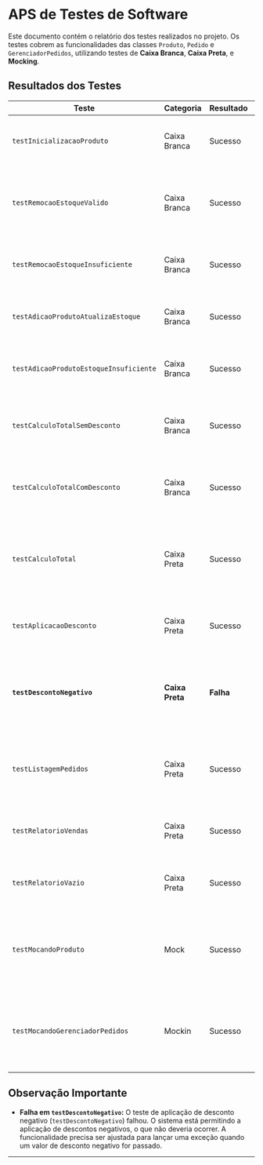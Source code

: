 # APS de Testes de Software

Este documento contém o relatório dos testes realizados no projeto. Os testes cobrem as funcionalidades das classes `Produto`, `Pedido` e `GerenciadorPedidos`, utilizando testes de **Caixa Branca**, **Caixa Preta**, e **Mocking**.

## Resultados dos Testes
| Teste                            | Categoria         | Resultado | Descrição                                                                                                                                       |
| --------------------------------- | ----------------- | --------- | ----------------------------------------------------------------------------------------------------------------------------------------------- |
| `testInicializacaoProduto`        | Caixa Branca      | Sucesso   | Verifica a inicialização correta de um objeto `Produto` com nome, preço e estoque.                                                              |
| `testRemocaoEstoqueValido`        | Caixa Branca      | Sucesso   | Verifica se a remoção de estoque atualiza corretamente o valor de estoque quando a quantidade é válida.                                          |
| `testRemocaoEstoqueInsuficiente`  | Caixa Branca      | Sucesso   | Verifica se uma exceção é lançada ao tentar remover mais do que o estoque disponível.                                                            |
| `testAdicaoProdutoAtualizaEstoque`| Caixa Branca      | Sucesso   | Verifica se a adição de um produto ao pedido atualiza corretamente o estoque.                                                                    |
| `testAdicaoProdutoEstoqueInsuficiente`| Caixa Branca  | Sucesso   | Verifica se uma exceção é lançada ao tentar adicionar um produto sem estoque suficiente.                                                         |
| `testCalculoTotalSemDesconto`     | Caixa Branca      | Sucesso   | Verifica se o cálculo total do pedido é feito corretamente sem a aplicação de descontos.                                                        |
| `testCalculoTotalComDesconto`     | Caixa Branca      | Sucesso   | Verifica se o cálculo total do pedido é feito corretamente com descontos aplicados.                                                             |
| `testCalculoTotal`                | Caixa Preta       | Sucesso   | Verifica se o cálculo do total de um pedido leva em consideração o preço de cada produto e suas respectivas quantidades.                         |
| `testAplicacaoDesconto`           | Caixa Preta       | Sucesso   | Verifica se o desconto é aplicado corretamente ao total do pedido.                                                                              |
| **`testDescontoNegativo`**        | **Caixa Preta**   | **Falha** | **Descontos negativos estão sendo permitidos, enquanto uma exceção deveria ser lançada ao tentar aplicar um desconto negativo.**                 |
| `testListagemPedidos`             | Caixa Preta       | Sucesso   | Verifica se a listagem de pedidos retorna todos os pedidos criados com a lista correta de produtos.                                              |
| `testRelatorioVendas`             | Caixa Preta       | Sucesso   | Verifica se o relatório de vendas retorna os totais corretos agrupados por data.                                                                |
| `testRelatorioVazio`              | Caixa Preta       | Sucesso   | Verifica se o relatório de vendas retorna vazio quando não há pedidos criados.                                                                  |
| `testMocandoProduto`              | Mock              | Sucesso   | Verifica se os métodos de `Produto` são chamados corretamente ao adicionar produtos a um pedido, simulando a classe `Produto`.                   |
| `testMocandoGerenciadorPedidos`   | Mockin            | Sucesso   | Verifica se os métodos de criação de pedidos e relatório de vendas são chamados corretamente, simulando a classe `GerenciadorPedidos`.           |

## Observação Importante

- **Falha em `testDescontoNegativo`:** O teste de aplicação de desconto negativo (`testDescontoNegativo`) falhou. O sistema está permitindo a aplicação de descontos negativos, o que não deveria ocorrer. A funcionalidade precisa ser ajustada para lançar uma exceção quando um valor de desconto negativo for passado.

---
